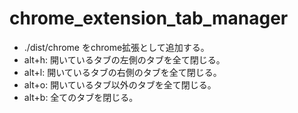 # chrome_extension_tab_manager
- ./dist/chrome をchrome拡張として追加する。
- alt+h: 開いているタブの左側のタブを全て閉じる。
- alt+l: 開いているタブの右側のタブを全て閉じる。
- alt+o: 開いているタブ以外のタブを全て閉じる。
- alt+b: 全てのタブを閉じる。
